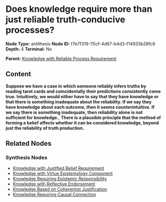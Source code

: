 # Does knowledge require more than just reliable truth-conducive processes?

**Node Type:** antithesis
**Node ID:** f7e7f319-70cf-4d67-b4d3-f14933b28fc6
**Depth:** 4
**Terminal:** No

**Parent:** [Knowledge with Reliable Process Requirement](knowledge-with-reliable-process-requirement-synthesis-3dd7c08e-a740-417f-b5c1-dfb3683baa00.md)

## Content

**Suppose we have a case in which someone reliably infers truths by reading tarot cards and coincidentally their predictions consistently come true. Intuitively, we would either have to say that they have knowledge or that there is something inadequate about the reliability. If we say they have knowledge about each outcome, then it seems counterintuitive. If we say there is something inadequate, then reliability alone is not sufficient for knowledge.**, **There is a plausible principle that the method of forming a belief affects whether it can be considered knowledge, beyond just the reliability of truth production.**

## Related Nodes

### Synthesis Nodes

- [Knowledge with Justified Belief Requirement](knowledge-with-justified-belief-requirement-synthesis-6d389cb5-bd6b-45f3-89fe-547bf293521b.md)
- [Knowledge with Virtue Epistemology Component](knowledge-with-virtue-epistemology-component-synthesis-d234a8ca-f572-4dad-a322-35b1f12c9efb.md)
- [Knowledge Requiring Epistemic Responsibility](knowledge-requiring-epistemic-responsibility-synthesis-07fe171a-99d6-4c5c-b9f2-d3c9ca134076.md)
- [Knowledge with Reflective Endorsement](knowledge-with-reflective-endorsement-synthesis-8aa05692-4def-4f2a-8b93-984bd791026c.md)
- [Knowledge Based on Coherentist Justification](knowledge-based-on-coherentist-justification-synthesis-624296fc-1212-47eb-9bc1-94537fa8a49a.md)
- [Knowledge Requiring Causal Connection](knowledge-requiring-causal-connection-synthesis-7cf19d1a-9828-4a8c-9794-8e37785e79e8.md)
